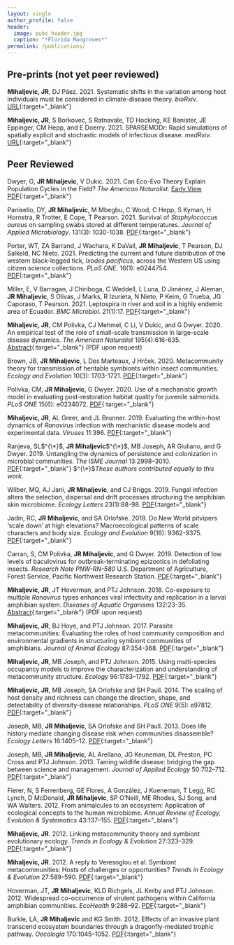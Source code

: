 ```yaml
---
layout: single
author_profile: false
header:
  image: pubs_header.jpg
  caption: "*Florida Mangroves*"
permalink: /publications/
---
```


## Pre-prints (not yet peer reviewed)

**Mihaljevic, JR**, DJ Páez. 2021. Systematic shifts in the variation among host individuals must be considered in climate-disease theory. *bioRxiv*. [URL](https://www.biorxiv.org/content/10.1101/2021.08.30.458260v1){:target="_blank"}

**Mihaljevic, JR**,  S Borkovec,  S Ratnavale,  TD Hocking,  KE Banister,  JE Eppinger,  CM Hepp,  and  E  Doerry. 2021.   SPARSEMODr:   Rapid  simulations  of  spatially  explicit  and stochastic  models  of  infectious  disease. *medRxiv*. [URL](https://www.medrxiv.org/content/early/2021/05/18/2021.05.13.21256216){:target="_blank"}

## Peer Reviewed

Dwyer, G, **JR Mihaljevic**, V Dukic. 2021. Can Eco-Evo Theory Explain Population Cycles in the Field? *The American Naturalist*. [Early View PDF](https://www.journals.uchicago.edu/doi/abs/10.1086/717178?journalCode=an){:target="_blank"}

Panisello, DY, **JR Mihaljevic**, M Mbegbu, C Wood, C Hepp, S Kyman, H Hornstra, R Trotter, E Cope, T Pearson. 2021. Survival of *Staphylococcus aureus* on sampling swabs stored at different temperatures. *Journal of Applied Microbiology*. 131(3): 1030-1038. [PDF](https://sfamjournals.onlinelibrary.wiley.com/doi/10.1111/jam.15023){:target="_blank"}

Porter, WT, ZA Barrand, J Wachara, K DaVall, **JR Mihaljevic**, T Pearson, DJ Salkeld, NC Nieto. 2021. Predicting the current and future distribution of the western black-legged tick, *Ixodes pacificus*, across the Western US using citizen science collections. *PLoS ONE*. 16(1): e0244754. [PDF](https://journals.plos.org/plosone/article?id=10.1371/journal.pone.0244754){:target="_blank"}

Miller, E, V Barragan, J Chiriboga, C Weddell, L Luna, D Jiménez, J Aleman, **JR Mihaljevic**, S Olivas, J Marks, R Izurieta, N Nieto, P Keim, G Trueba, JG Caporaso, T Pearson. 2021. Leptospira in river and soil in a highly endemic area of Ecuador. *BMC Microbiol*. 21(1):17. [PDF](https://bmcmicrobiol.biomedcentral.com/articles/10.1186/s12866-020-02069-y){:target="_blank"}

**Mihaljevic, JR**, CM Polivka, CJ Mehmel, C Li, V Dukic, and G Dwyer. 2020. An empirical test of the role of small-scale transmission in large-scale disease dynamics. *The American Naturalist* 195(4):616-635. [Abstract](https://www.journals.uchicago.edu/doi/abs/10.1086/707457?journalCode=an){:target="_blank"} (PDF upon request)


Brown, JB, **JR Mihaljevic**, L Des Marteaux, J Hrček. 2020. Metacommunity theory for transmission of heritable symbionts within insect communities. *Ecology and Evolution* 10(3): 1703-1721. [PDF](https://onlinelibrary.wiley.com/doi/epdf/10.1002/ece3.5754){:target="_blank"}

Polivka, CM, **JR Mihaljevic**, G Dwyer. 2020. Use of a mechanistic growth model in evaluating post-restoration habitat quality for juvenile salmonids. *PLoS ONE* 15(6): e0234072. [PDF](https://journals.plos.org/plosone/article?id=10.1371/journal.pone.0234072){:target="_blank"}

**Mihaljevic, JR**, AL Greer, and JL Brunner. 2019. Evaluating the within-host dynamics of *Ranavirus* infection with mechanistic disease models and experimental data. *Viruses* 11:396. [PDF](https://www.mdpi.com/1999-4915/11/5/396){:target="_blank"}

Ranjeva, SL$^{\*}$, **JR Mihaljevic**$^{\*}$, MB Joseph, AR Giuliano, and G Dwyer. 2019. Untangling the dynamics of persistence and colonization in microbial communities. *The ISME Journal* 13:2998–3010. [PDF](https://www.nature.com/articles/s41396-019-0488-7){:target="_blank"} $^{\*}$*These authors contributed equally to this work.*

Wilber, MQ, AJ Jani, **JR Mihaljevic**, and CJ Briggs. 2019. Fungal infection alters the selection, dispersal and drift processes structuring the amphibian skin microbiome. *Ecology Letters* 23(1):88-98. [PDF]( https://doi.org/10.1111/ele.13414){:target="_blank"}

Jadin, RC, **JR Mihaljevic**, and SA Orlofske. 2019. Do New World pitvipers ‘scale down’ at high elevations? Macroecological patterns of scale characters and body size. *Ecology and Evolution* 9(16): 9362-9375. [PDF](https://onlinelibrary.wiley.com/doi/full/10.1002/ece3.5486){:target="_blank"} 

Carran, S, CM Polivka, **JR Mihaljevic**, and G Dwyer. 2019. Detection of low levels of baculovirus for outbreak-terminating epizootics in defoliating insects. *Research Note PNW-RN-580* U.S. Department of Agriculture, Forest Service, Pacific Northwest Research Station. [PDF](https://www.fs.fed.us/pnw/pubs/pnw_rn580.pdf){:target="_blank"}

**Mihaljevic, JR**, JT Hoverman, and PTJ Johnson. 2018. Co-exposure to multiple *Ranavirus* types enhances viral infectivity and replication in a larval amphibian system. *Diseases of Aquatic Organisms* 132:23-35. [Abstract](https://doi.org/10.3354/dao03300){:target="_blank"} (PDF upon request)

**Mihaljevic, JR**, BJ Hoye, and PTJ Johnson. 2017. Parasite metacommunities: Evaluating the roles of host community composition and environmental gradients in structuring symbiont communities of amphibians. *Journal of Animal Ecology* 87:354-368. [PDF](https://drive.google.com/file/d/1UVSHMO-08w943HRcI9GnAOQwWU0tt5um/view?usp=sharing){:target="_blank"} 

**Mihaljevic, JR**, MB Joseph, and PTJ Johnson. 2015. Using multi-species occupancy models to improve the characterization and understanding of metacommunity structure. *Ecology* 96:1783–1792. [PDF](https://drive.google.com/open?id=0B9UsfqlH3_y1MFVXbl9HRXpJclk){:target="_blank"}

**Mihaljevic, JR**, MB Joseph, SA Orlofske and SH Paull. 2014. The scaling of host density and richness can change the direction, shape, and detectability of diversity-disease relationships. *PLoS ONE* 9(5): e97812. [PDF](https://drive.google.com/open?id=0B9UsfqlH3_y1ZDlBTzFwelhqblk){:target="_blank"}

Joseph, MB, **JR Mihaljevic**, SA Orlofske and SH Paull. 2013. Does life history mediate changing disease risk when communities disassemble? *Ecology Letters* 16:1405–12. [PDF](https://drive.google.com/open?id=0B9UsfqlH3_y1OEdSVE9ydERoYm8){:target="_blank"}

Joseph, MB, **JR Mihaljevic**, AL Arellano, JG Keuneman, DL Preston, PC Cross and PTJ Johnson. 2013. Taming wildlife disease: bridging the gap between science and management. *Journal of Applied Ecology* 50:702–712. [PDF](https://drive.google.com/open?id=0B9UsfqlH3_y1N1dONzNsWTE0R0U){:target="_blank"}

Fierer, N, S Ferrenberg, GE Flores, A González, J Kueneman, T Legg, RC Lynch, D McDonald, **JR Mihaljevic**, SP O’Neill, ME Rhodes, SJ Song, and WA Walters. 2012. From animalcules to an ecosystem: Application of ecological concepts to the human microbiome. *Annual Review of Ecology, Evolution & Systematics* 43:137–155. [PDF](https://drive.google.com/open?id=0B9UsfqlH3_y1VUZqQTNyU09Nd0k){:target="_blank"}

**Mihaljevic, JR**. 2012. Linking metacommunity theory and symbiont evolutionary ecology. *Trends in Ecology & Evolution* 27:323–329. [PDF](https://drive.google.com/open?id=0B9UsfqlH3_y1RWcxNUROTzVXdkU){:target="_blank"}

**Mihaljevic, JR**. 2012. A reply to Veresoglou et al. Symbiont metacommunities: Hosts of challenges or opportunities? *Trends in Ecology & Evolution* 27:589-590. [PDF](https://drive.google.com/open?id=0B9UsfqlH3_y1SGNQdzdNQ2V3eVk){:target="_blank"}

Hoverman, JT, **JR Mihaljevic**, KLD Richgels, JL Kerby and PTJ Johnson. 2012. Widespread co-occurrence of virulent pathogens within California amphibian communities. *EcoHealth* 9:288–92. [PDF](https://drive.google.com/open?id=0B9UsfqlH3_y1RVM4U2xxMmFKV00){:target="_blank"}

Burkle, LA, **JR Mihaljevic** and KG Smith. 2012. Effects of an invasive plant transcend ecosystem boundaries through a dragonfly-mediated trophic pathway. *Oecologia* 170:1045–1052. [PDF](https://drive.google.com/open?id=0B9UsfqlH3_y1aFFsSV9TeURMUGc){:target="_blank"}


